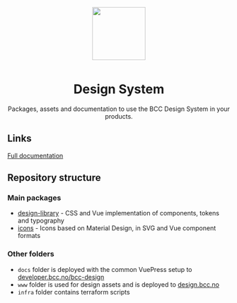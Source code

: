 <p align="center">
  <img src="https://design.bcc.no/logos/bcc_logo_secondary.svg" width="120" style="margin-bottom: 10px;">
</p>
<h1 align="center">Design System</h1>
<p align="center">Packages, assets and documentation to use the BCC Design System in your products.</p>

## Links

[Full documentation](https://developer.bcc.no/bcc-design)

## Repository structure
### Main packages
- [design-library](./design-library/README.md) - CSS and Vue implementation of components, tokens and typography
- [icons](./icons/README.md) - Icons based on Material Design, in SVG and Vue component formats

### Other folders
- `docs` folder is deployed with the common VuePress setup to [developer.bcc.no/bcc-design](https://developer.bcc.no/bcc-design/)
- `www` folder is used for design assets and is deployed to [design.bcc.no](https://design.bcc.no)
- `infra` folder contains terraform scripts
